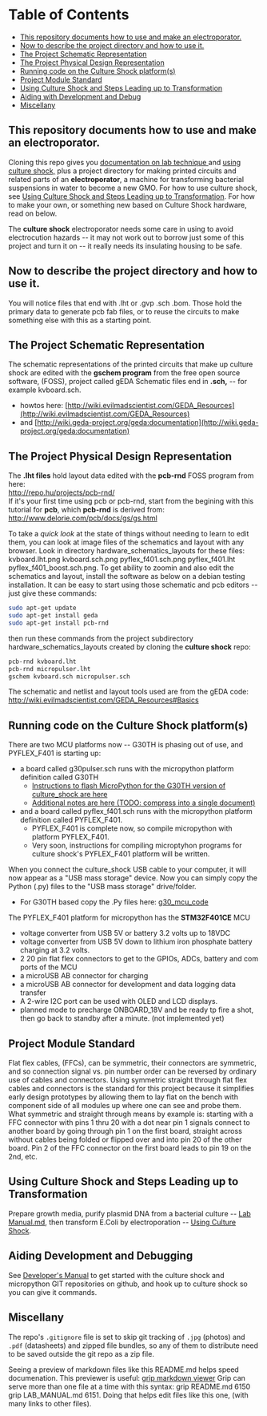 Table of Contents
=================

* [This repository documents how to use and make an electroporator.](#this-repository-documents-how-to-use-and-make-an-electroporator)
* [Now to describe the project directory and how to use it.](#now-to-describe-the-project-directory-and-how-to-use-it)
* [The Project Schematic Representation](#the-project-schematic-representation)
* [The Project Physical Design Representation](#the-project-physical-design-representation)
* [Running code on the Culture Shock platform(s)](#running-code-on-the-culture-shock-platforms)
* [Project Module Standard](#project-module-standard)
* [Using Culture Shock and Steps Leading up to Transformation](#using-culture-shock-and-steps-leading-up-to-transformation)
* [Aiding with Development and Debug](#aiding-with-development-and-debug)
* [Miscellany](#miscellany)


## This repository documents how to use and make an electroporator.

Cloning this repo gives you [ documentation on lab technique ](LAB_MANUAL.md) and [using culture shock,](USING_CULTURE_SHOCK.md) plus a project directory for making printed circuits
and related parts of an **electroporator**, a machine for transforming bacterial suspensions in water to become a new GMO.  For how to use culture shock, see [Using Culture Shock and Steps Leading up to Transformation](#using-culture-shock-and-steps-leading-up-to-transformation).  For how to make your own, or something new based on Culture Shock hardware, read on below.

The **culture shock** electroporator needs some care in using to avoid electrocution hazards -- it may not work out to borrow just some of this project and turn it on -- it really needs its insulating housing to be safe.

## Now to describe the project directory and how to use it.
You will notice files that end with .lht or .gvp .sch .bom.
Those hold the primary data to generate pcb fab files, or to reuse the circuits to make something else with this as a starting point.  

## The Project Schematic Representation
The schematic representations of the printed circuits that make up culture shock are edited with the **gschem program** from the free open source software, (FOSS), project called gEDA   Schematic files end in **.sch,** -- for example kvboard.sch.
* howtos here: [http://wiki.evilmadscientist.com/GEDA_Resources](http://wiki.evilmadscientist.com/GEDA_Resources)
* and [http://wiki.geda-project.org/geda:documentation](http://wiki.geda-project.org/geda:documentation)

## The Project Physical Design Representation
The **.lht files** hold layout data edited with the **pcb-rnd** FOSS program from here:  
	http://repo.hu/projects/pcb-rnd/	
If it's your first time using pcb or pcb-rnd, start from the begining with this tutorial for **pcb**, which **pcb-rnd** is derived from:  
	http://www.delorie.com/pcb/docs/gs/gs.html
	
To take a *quick look* at the state of things without needing to learn to edit them, you can look at image files of the schematics and layout with any browser.
Look in directory hardware_schematics_layouts for these files:  kvboard.lht.png kvboard.sch.png pyflex_f401.sch.png pyflex_f401.lht pyflex_f401_boost.sch.png.
To get ability to zoomin and also edit the schematics and layout, install the software as below on a debian testing installation.  It can be easy to start using those schematic and pcb editors -- just give these commands:

```bash
sudo apt-get update
sudo apt-get install geda
sudo apt-get install pcb-rnd
```

then run these commands from the project subdirectory hardware_schematics_layouts created by cloning the **culture shock** repo:
```bash
pcb-rnd kvboard.lht
pcb-rnd micropulser.lht
gschem kvboard.sch micropulser.sch
```
The schematic and netlist and layout tools used are from the gEDA code: http://wiki.evilmadscientist.com/GEDA_Resources#Basics

## Running code on the Culture Shock platform(s)
There are two MCU platforms now -- G30TH is phasing out of use, and PYFLEX_F401 is starting up:
* a board called g30pulser.sch runs with the micropython platform definition called G30TH
  * [Instructions to flash MicroPython for the G30TH version of culture_shock are here](DEVELOPER_NOTE.md#flashing-micropython)
  * [Additional notes are here (TODO: compress into a single document)](micropython_STM32F4_coding/micropython_compile_G30TH.txt)
* and a board called pyflex_f401.sch runs with the micropython platform definition called PYFLEX_F401.
  * PYFLEX_F401 is complete now, so compile micropython with platform PYFLEX_F401.
  * Very soon, instructions for compiling microptyhon programs for culture shock's PYFLEX_F401 platform will be written.

When you connect the culture_shock USB cable to your computer, it will now appear as a "USB mass storage" device.
Now you can simply copy the Python (.py) files to the "USB mass storage" drive/folder.
* For G30TH based copy the .Py files here: [g30_mcu_code](g30_mcu_code) 


The PYFLEX_F401 platform for micropython has the **STM32F401CE** MCU
* voltage converter from USB 5V or battery 3.2 volts up to 18VDC
* voltage converter from USB 5V down to lithium iron phosphate battery charging at 3.2 volts.
* 2 20 pin flat flex connectors to get to the GPIOs, ADCs, battery and com ports of the MCU
* a microUSB AB connector for charging
* a microUSB AB connector for development and data logging data transfer
* A 2-wire I2C port can be used with OLED and LCD displays.
* planned mode to precharge ONBOARD_18V and be ready tp fire a shot, then go back to standby after a minute. (not implemented yet)


 
## Project Module Standard
Flat flex cables, (FFCs), can be symmetric, their connectors are symmetric, and so connection signal vs. pin number order can be reversed by ordinary use of cables and connectors.  Using symmetric straight through flat flex cables and connectors is the standard for this project because it simplifies early design prototypes by allowing them to lay flat on the bench with component side of all modules up where one can see and probe them.  What symmetric and straight through means by example is: starting with a FFC connector with pins 1 thru 20 with a dot near pin 1 signals connect to another board by going through pin 1 on the first board, straight across without cables being folded or flipped over and into pin 20 of the other board. Pin 2 of the FFC connector on the first board leads to pin 19 on the 2nd, etc.

## Using Culture Shock and Steps Leading up to Transformation
Prepare growth media, purify plasmid DNA from a bacterial culture -- [Lab Manual.md](LAB_MANUAL.md), then transform E.Coli by electroporation -- [ Using Culture Shock](USING_CULTURE_SHOCK.md).

## Aiding Development and Debugging
See [Developer's Manual](DEVELOPER_NOTE.md) to get started with the culture shock and micropython GIT repositories on github, and hook up to culture shock so you can give it commands.

## Miscellany
The repo's `.gitignore` file is set to skip git tracking of `.jpg` (photos) and `.pdf` (datasheets) and zipped file bundles, so any of them to distribute need to be saved outside the git repo as a zip file.

Seeing a preview of markdown files like this README.md helps speed documenation.  This previewer is useful:  [grip markdown viewer](https://github.com/joeyespo/grip)  Grip can serve more than one file at a time with this syntax:  grip README.md 6150  grip LAB_MANUAL.md 6151.  Doing that helps edit files like this one, (with many links to other files).
